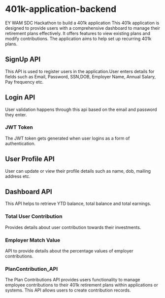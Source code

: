 # 401k-application-backend
EY WAM SDC Hackathon to build a 401k application
This 401k application is designed to provide users with a comprehensive dashboard to manage their retirement plans effectively.
It offers features to view existing plans and modify contributions. The application aims to help set up recurring 401k plans.

## SignUp API
This API is used to register users in the application.User enters details for fields such as Email, Password, SSN,DOB, Employer Name, Annual Salary, Pay frequency etc.
## Login API
User validation happens through this api based on the email and password they enter.
### JWT Token
The JWT token gets generated when user logins as a form of authentication.
## User Profile API 
User can update or view their profile details such as name, dob, mailing address etc.
## Dashboard API
This API  helps to retrieve  YTD balance, total balance and total earnings.

### Total User Contribution
Provides details about user contribution towards their investments.

### Employer Match Value
API to provide details about the percentage values of employer contributions.

### PlanContribution_API 
The Plan Contributions API provides users functionality to manage employee contributions to their 401k retirement plans within applications or systems. This API allows users to create contribution records.





